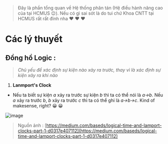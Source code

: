 > Đây là phần tổng quan về Hệ thống phân tán (Hệ điều hành nâng cao của tại HCMUS :wink:). Nếu có gì sai sót là do tui chứ Khoa CNTT tại HCMUS rất rất đỉnh nha :heart: :heart: :heart:
# Các lý thuyết
## Đồng hồ Logic :
> _Chủ yếu để xác định sự kiện nào xảy ra trước, thay vì là xác định sự kiện xảy ra khi nào_
1. **Lanmport's Clock**
- Nếu ta biết sự kiện _a_ xảy ra trước sự kiện _b_ thì ta có thể nói là _a->b_. Nếu _a_ xảy ra trước _b_, _b_ xảy ra trước _c_ thì ta có thể ghi là _a->b->c_. Kind of makesense, right? :grinning: :grinning:

![image](https://miro.medium.com/max/2048/1*jBl56kdG5zmTewcyt1J6Vg.jpeg)
> Nguồn ảnh :  [https://medium.com/baseds/logical-time-and-lamport-clocks-part-1-d0317e407112](https://medium.com/baseds/logical-time-and-lamport-clocks-part-1-d0317e407112)


<!--stackedit_data:
eyJoaXN0b3J5IjpbNTQ1MDU3NzIzLDg3OTE1Mjg5OSwyMDg5OT
IxNTMxXX0=
-->